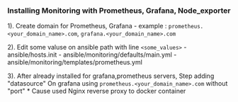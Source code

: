 ### Installing Monitoring with Prometheus, Grafana, Node_exporter

1). Create domain for Prometheus, Grafana
    - example : `prometheus.<your_domain_name>.com`, `grafana.<your_domain_name>.com`

2). Edit some valuse on ansible path with line `<some_values>`
    - ansible/hosts.init
    - ansible/monitoring/defaults/main.yml
    - ansible/monitoring/templates/prometheus.yml

3). After already installed for grafana,prometheus servers, Step adding "datasource" On grafana using `prometheus.<your_domain_name>.com` without "port"
    * Cause used Nginx reverse proxy to docker container